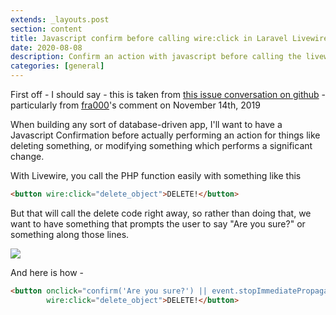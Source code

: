 ```yaml
---
extends: _layouts.post
section: content
title: Javascript confirm before calling wire:click in Laravel Livewire
date: 2020-08-08
description: Confirm an action with javascript before calling the livewire php function
categories: [general]
---
```


First off - I should say - this is taken from <a href="https://github.com/livewire/livewire/issues/366">this issue conversation on github</a> - particularly from <a href="https://github.com/fra000">fra000</a>'s comment on November 14th, 2019

When building any sort of database-driven app, I'll want to have a Javascript Confirmation before actually performing an action for things like deleting something, or modifying something which performs a significant change.

With Livewire, you call the PHP function easily with something like this
```html
<button wire:click="delete_object">DELETE!</button>
```

But that will call the delete code right away, so rather than doing that, we want to have something that prompts the user to say "Are you sure?" or something along those lines.

<img src="/assets/images/post-10/alert-preview.png" />

And here is how - 
```html
<button onclick="confirm('Are you sure?') || event.stopImmediatePropagation()" 
		wire:click="delete_object">DELETE!</button>
```

